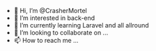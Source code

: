 - 👋 Hi, I’m @CrasherMortel
- 👀 I’m interested in back-end
- 🌱 I’m currently learning Laravel and all allround
- 💞️ I’m looking to collaborate on ...
- 📫 How to reach me ...

<!---
CrasherMortel/CrasherMortel is a ✨ special ✨ repository because its `README.md` (this file) appears on your GitHub profile.
You can click the Preview link to take a look at your changes.
--->
